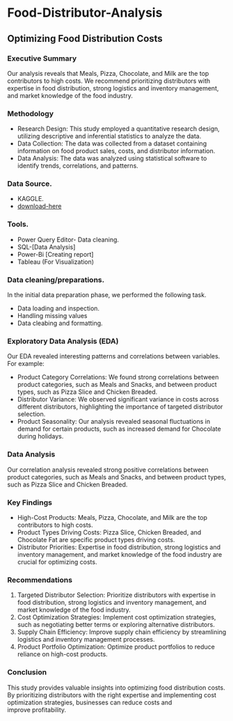 # Food-Distributor-Analysis


## Optimizing Food Distribution Costs

### Executive Summary
Our analysis reveals that Meals, Pizza, Chocolate, and Milk are the top contributors to high costs. We recommend prioritizing distributors with expertise in food distribution, strong logistics and inventory management, and market knowledge of the food industry.

### Methodology
- Research Design: This study employed a quantitative research design, utilizing descriptive and inferential statistics to analyze the data.
- Data Collection: The data was collected from a dataset containing information on food product sales, costs, and distributor information.
- Data Analysis: The data was analyzed using statistical software to identify trends, correlations, and patterns.

### Data Source.
 - KAGGLE.
 - [download-here](https://www.kaggle.com)

### Tools.
 - Power Query Editor- Data cleaning.
 - SQL-[Data Analysis]
 - Power-Bi [Creating report]
 - Tableau (For Visualization)

### Data cleaning/preparations.

In the initial data preparation phase, we performed the following task.
 - Data loading and inspection.
 - Handling missing values
 - Data cleabing and formatting.


### Exploratory Data Analysis (EDA)
Our EDA revealed interesting patterns and correlations between variables. For example:

- Product Category Correlations: We found strong correlations between product categories, such as Meals and Snacks, and between product types, such as Pizza Slice and Chicken Breaded.
- Distributor Variance: We observed significant variance in costs across different distributors, highlighting the importance of targeted distributor selection.
- Product Seasonality: Our analysis revealed seasonal fluctuations in demand for certain products, such as increased demand for Chocolate during holidays.

### Data Analysis
 Our correlation analysis revealed strong positive correlations between product categories, such as Meals and Snacks, and between product types, such as Pizza Slice and Chicken Breaded.

### Key Findings
- High-Cost Products: Meals, Pizza, Chocolate, and Milk are the top contributors to high costs.
- Product Types Driving Costs: Pizza Slice, Chicken Breaded, and Chocolate Fat are specific product types driving costs.
- Distributor Priorities: Expertise in food distribution, strong logistics and inventory management, and market knowledge of the food industry are crucial for optimizing costs.

### Recommendations
1. Targeted Distributor Selection: Prioritize distributors with expertise in food distribution, strong logistics and inventory management, and market knowledge of the food industry.
2. Cost Optimization Strategies: Implement cost optimization strategies, such as negotiating better terms or exploring alternative distributors.
3. Supply Chain Efficiency: Improve supply chain efficiency by streamlining logistics and inventory management processes.
4. Product Portfolio Optimization: Optimize product portfolios to reduce reliance on high-cost products.

### Conclusion
This study provides valuable insights into optimizing food distribution costs. By prioritizing distributors with the right expertise and implementing cost optimization strategies, businesses can reduce costs and improve profitability.




